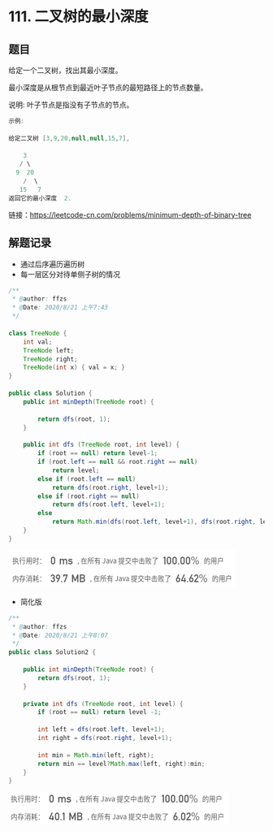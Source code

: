 # 111. 二叉树的最小深度
## 题目

给定一个二叉树，找出其最小深度。

最小深度是从根节点到最近叶子节点的最短路径上的节点数量。

说明: 叶子节点是指没有子节点的节点。
```java
示例:

给定二叉树 [3,9,20,null,null,15,7],

    3
   / \
  9  20
    /  \
   15   7
返回它的最小深度  2.
```


链接：https://leetcode-cn.com/problems/minimum-depth-of-binary-tree

## 解题记录
+ 通过后序遍历遍历树
+ 每一层区分对待单侧子树的情况
```java
/**
 * @author: ffzs
 * @Date: 2020/8/21 上午7:43
 */

class TreeNode {
    int val;
    TreeNode left;
    TreeNode right;
    TreeNode(int x) { val = x; }
}

public class Solution {
    public int minDepth(TreeNode root) {

        return dfs(root, 1);
    }

    public int dfs (TreeNode root, int level) {
        if (root == null) return level-1;
        if (root.left == null && root.right == null)
            return level;
        else if (root.left == null)
            return dfs(root.right, level+1);
        else if (root.right == null)
            return dfs(root.left, level+1);
        else
            return Math.min(dfs(root.left, level+1), dfs(root.right, level+1));
    }
}
```

![image-20200821080700587](README.assets/image-20200821080700587.png)

+ 简化版

```java
/**
 * @author: ffzs
 * @Date: 2020/8/21 上午8:07
 */
public class Solution2 {

    public int minDepth(TreeNode root) {
        return dfs(root, 1);
    }

    private int dfs (TreeNode root, int level) {
        if (root == null) return level -1;

        int left = dfs(root.left, level+1);
        int right = dfs(root.right, level+1);

        int min = Math.min(left, right);
        return min == level?Math.max(left, right):min;
    }
}
```

![image-20200821081124034](README.assets/image-20200821081124034.png)